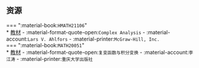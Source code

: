 ## 资源  
=== ":material-book:`HMATH21106`"  
    * [教材](https://api.ecylt.top/v1/lanzou_link?url=https://cqu-openlib.lanzout.com/ianXa26my3sb&type=down) - :material-format-quote-open:`Complex Analysis` - :material-account:`Lars V. Ahlfors` - :material-printer:`McGraw-Hill, Inc.`  
=== ":material-book:`MATH20051`"  
    * [教材](https://api.ecylt.top/v1/lanzou_link?url=https://cqu-openlib.lanzout.com/iHkOg23c156f&type=down) - :material-format-quote-open:`复变函数与积分变换` - :material-account:`李江涛` - :material-printer:`重庆大学出版社`  